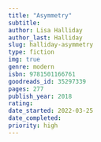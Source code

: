 ```yaml
---
title: "Asymmetry"
subtitle:
author: Lisa Halliday
author_last: Halliday
slug: halliday-asymmetry
type: fiction
img: true
genre: modern
isbn: 9781501166761
goodreads_id: 35297339
pages: 277
publish_year: 2018
rating:
date_started: 2022-03-25
date_completed:
priority: high
---
```

